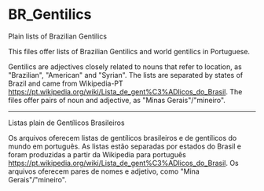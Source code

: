 # BR_Gentilics
Plain lists of Brazilian Gentilics

This files offer lists of Brazilian Gentilics and world gentilics in Portuguese.

Gentilics are adjectives closely related to nouns that refer to location, as "Brazilian", "American" and "Syrian".
The lists are separated by states of Brazil and came from Wikipedia-PT https://pt.wikipedia.org/wiki/Lista_de_gent%C3%ADlicos_do_Brasil.
The files offer pairs of noun and adjective, as "Minas Gerais"/"mineiro".

_________________________________________________________________________

Listas plain de Gentílicos Brasileiros

Os arquivos oferecem listas de gentílicos brasileiros e de gentílicos do mundo em português.
As listas estão separadas por estados do Brasil e foram produzidas a partir da Wikipedia para português https://pt.wikipedia.org/wiki/Lista_de_gent%C3%ADlicos_do_Brasil.
Os arquivos oferecem pares de nomes e adjetivo, como "Mina Gerais"/"mineiro".
